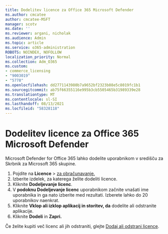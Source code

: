 ```yaml
---
title: Dodelitev licence za Office 365 Microsoft Defender
ms.author: cmcatee
author: cmcatee-MSFT
manager: scotv
ms.date: ''
ms.reviewer: argani, nicholak
ms.audience: Admin
ms.topic: article
ms.service: o365-administration
ROBOTS: NOINDEX, NOFOLLOW
localization_priority: Normal
ms.collection: Adm_O365
ms.custom:
- commerce_licensing
- "9003019"
- "5778"
ms.openlocfilehash: dd2771143980b7a9652bf2323b08e5c8019fc1b1
ms.sourcegitcommit: ab75f66355116e995b3cb5505465b31989339e28
ms.translationtype: MT
ms.contentlocale: sl-SI
ms.lasthandoff: 08/13/2021
ms.locfileid: "58328118"
---
```

# <a name="assign-microsoft-defender-for-office-365-licenses"></a>Dodelitev licence za Office 365 Microsoft Defender

Microsoft Defender for Office 365 lahko dodelite uporabnikom v središču za Skrbnik za Microsoft 365 skupine.

1. Pojdite na **Licence**  >  [za obračunavanje.](https://go.microsoft.com/fwlink/p/?linkid=842264)
2. Izberite izdelek, za katerega želite dodeliti licence.
3. Kliknite **Dodeljevanje licenc**.
4. V **podoknu Dodeljevanje licenc**  uporabnikom začnite vnašati ime uporabnika in ga nato izberite med rezultati. Izberete lahko do 20 uporabnikov naenkrat.
5. Kliknite **Vklop ali izklop aplikacij in storitev, da**  dodelite ali odstranite aplikacije.
6. Kliknite **Dodeli** in **Zapri.**

Če želite kupiti več licenc ali jih odstraniti, glejte [Dodaj ali odstrani licence](https://docs.microsoft.com/microsoft-365/commerce/licenses/buy-licenses#buy-or-remove-licenses-for-your-business-subscription).